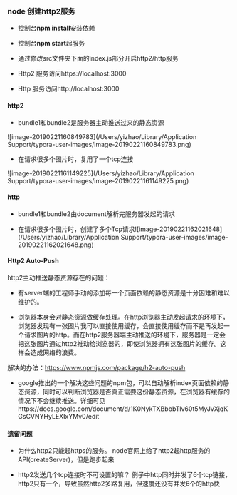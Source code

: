 ### node 创建http2服务

- 控制台**npm install**安装依赖
- 控制台**npm start**起服务

- 通过修改src文件夹下面的index.js部分开启http2/http服务

- Http2 服务访问https://localhost:3000

- Http 服务访问http://localhost:3000

  

#### http2

- bundle1和bundle2是服务器主动推送过来的静态资源

![image-20190221160849783](/Users/yizhao/Library/Application Support/typora-user-images/image-20190221160849783.png)

- 在请求很多个图片时，复用了一个tcp连接

![image-20190221161149225](/Users/yizhao/Library/Application Support/typora-user-images/image-20190221161149225.png)

#### http

- bundle1和bundle2由document解析完服务器发起的请求

- 在请求很多个图片时，创建了多个Tcp请求![image-20190221162021648](/Users/yizhao/Library/Application Support/typora-user-images/image-20190221162021648.png)



#### Http2 Auto-Push

http2主动推送静态资源存在的问题：

- 有server端的工程师手动的添加每一个页面依赖的静态资源是十分困难和难以维护的。

- 浏览器本身会对静态资源做缓存处理。在http浏览器主动发起请求的环境下，浏览器发现有一张图片我可以直接使用缓存，会直接使用缓存而不是再发起一个请求图片的http。而在http2服务器端主动推送的环境下，服务器是一定会把这张图片通过http2推动给浏览器的，即使浏览器拥有这张图片的缓存。这样会造成网络的浪费。

解决的办法：https://www.npmjs.com/package/h2-auto-push

- google推出的一个解决这些问题的npm包，可以自动解析index页面依赖的静态资源，同时可以判断浏览器是否真正需要这份静态资源，在浏览器有缓存的情况下不会继续推送。详细可见https://docs.google.com/document/d/1K0NykTXBbbbTlv60t5MyJvXjqKGsCVNYHyLEXIxYMv0/edit



#### 遗留问题

- 为什么http2只能起https的服务。
  node官网上给了http2起http服务的API(createServer)，但是跑步起来

- http2发送几个tcp连接时不可设置的嘛？
  例子中http同时并发了6个tcp链接，http2只有一个，导致虽然http2多路复用，但速度还没有并发6个的http快